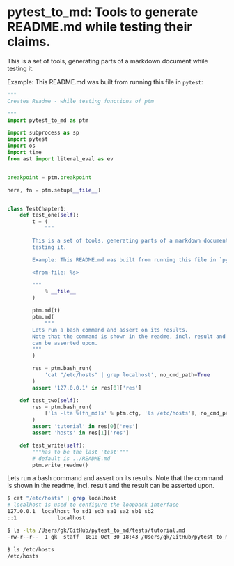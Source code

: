 # pytest_to_md: Tools to generate README.md while testing their claims.

[blacksvg]: https://img.shields.io/badge/code%20style-black-000000.svg
[black]: https://github.com/ambv/black

<!-- badges: http://thomas-cokelaer.info/blog/2014/08/1013/ -->

<!-- autogen tutorial -->


This is a set of tools, generating parts of a markdown document while
testing it.

Example: This README.md was built from running this file in `pytest`:

```python
"""
Creates Readme - while testing functions of ptm

"""
import pytest_to_md as ptm

import subprocess as sp
import pytest
import os
import time
from ast import literal_eval as ev


breakpoint = ptm.breakpoint

here, fn = ptm.setup(__file__)


class TestChapter1:
    def test_one(self):
        t = (
            """

        This is a set of tools, generating parts of a markdown document while
        testing it.

        Example: This README.md was built from running this file in `pytest`:

        <from-file: %s>

        """
            % __file__
        )

        ptm.md(t)
        ptm.md(
            """
        Lets run a bash command and assert on its results.
        Note that the command is shown in the readme, incl. result and the result
        can be asserted upon.
        """
        )

        res = ptm.bash_run(
            'cat "/etc/hosts" | grep localhost', no_cmd_path=True
        )
        assert '127.0.0.1' in res[0]['res']

    def test_two(self):
        res = ptm.bash_run(
            ['ls -lta %(fn_md)s' % ptm.cfg, 'ls /etc/hosts'], no_cmd_path=True
        )
        assert 'tutorial' in res[0]['res']
        assert 'hosts' in res[1]['res']

    def test_write(self):
        """has to be the last 'test'"""
        # default is ../README.md
        ptm.write_readme()
```


Lets run a bash command and assert on its results.
Note that the command is shown in the readme, incl. result and the result
can be asserted upon.
```bash
$ cat "/etc/hosts" | grep localhost
# localhost is used to configure the loopback interface
127.0.0.1  localhost lo sd1 sd3 sa1 sa2 sb1 sb2
::1             localhost
```
```bash
$ ls -lta /Users/gk/GitHub/pytest_to_md/tests/tutorial.md
-rw-r--r--  1 gk  staff  1810 Oct 30 18:43 /Users/gk/GitHub/pytest_to_md/tests/tutorial.md

$ ls /etc/hosts
/etc/hosts
```
<!-- autogen tutorial -->
